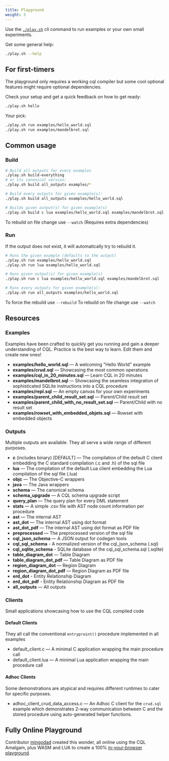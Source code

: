 ```yaml
---
title: Playground
weight: 3
---
```


Use the [`./play.sh`](play.sh) cli command to run examples or your own small experiments.

Get some general help:

```sh
./play.sh --help
```

## For first-timers

The playground only requires a working cql compiler but some cool
optional features might require optional dependencies.

Check your setup and get a quick feedback on how to get ready:
```sh
./play.sh hello
```

Your pick:
```sh
./play.sh run examples/hello_world.sql
./play.sh run examples/mandelbrot.sql
```

## Common usage

### Build

```sh
# Build all outputs for every examples
./play.sh build-everything
# or its canonical version:
./play.sh build all_outputs examples/*

# Build every outputs for given example(s):
./play.sh build all_outputs examples/hello_world.sql

# Builds given output(s) for given example(s)
./play.sh build c lua examples/hello_world.sql examples/mandelbrot.sql
```
To rebuild on file change use `--watch` (Requires extra dependencies)

### Run

If the output does not exist, it will automatically try to rebuild it.

```sh
# Runs the given example (defaults to the output)
./play.sh run examples/hello_world.sql
./play.sh run lua examples/hello_world.sql

# Runs given output(s) for given example(s)
./play.sh run c lua examples/hello_world.sql examples/mandelbrot.sql

# Runs every outputs for given example(s):
./play.sh run all_outputs examples/hello_world.sql
```

To force the rebuild use `--rebuild`
To rebuild on file change use `--watch`

## Resources

### Examples
Examples have been crafted to quickly get you running and gain a deeper understanding of CQL.
Practice is the best way to learn. Edit them and create new ones!

  - **examples/hello_world.sql** — A welcoming "Hello World" example
  - **examples/crud.sql** — Showcasing the most common operations
  - **examples/cql_in_20_minutes.sql** — Learn CQL in 20 minutes
  - **examples/mandelbrot.sql** — Showcasing the seamless integration of sophisticated SQLite instructions into a CQL procedure
  - **examples/repl.sql** — An empty canvas for your own experiments
  - **examples/parent_child_result_set.sql** — Parent/Child result set
  - **examples/parent_child_with_no_result_set.sql** — Parent/Child with no result set
  - **examples/rowset_with_embedded_objets.sql** — Rowset with embedded objects

### Outputs
Multiple outputs are available. They all serve a wide range of different purposes.

- **c** (includes binary) [DEFAULT] — The compilation of the default C client embedding the C standard compilation (.c and .h) of the sql file
- **lua** — The compilation of the default Lua client embedding the Lua compilation of the sql file (.lua)
- **objc** — The Objective-C wrappers
- **java** — The Java wrappers
- **schema** — The canonical schema
- **schema_upgrade** — A CQL schema upgrade script
- **query_plan** — The query plan for every DML statement
- **stats** — A simple .csv file with AST node count information per procedure
- **ast** — The internal AST
- **ast_dot** — The internal AST using dot format
- **ast_dot_pdf** — The internal AST using dot format as PDF file
- **preprocessed** — The preprocessed version of the sql file
- **cql_json_schema** — A JSON output for codegen tools
- **cql_sql_schema** - A normalized version of the cql_json_schema (.sql)
- **cql_sqlite_schema** - SQLite database of the cql_sql_schema.sql (.sqlite)
- **table_diagram_dot** — Table Diagram
- **table_diagram_dot_pdf** — Table Diagram as PDF file
- **region_diagram_dot** — Region Diagram
- **region_diagram_dot_pdf** — Region Diagram as PDF file
- **erd_dot** - Entity Relationship Diagram
- **erd_dot_pdf** - Entity Relationship Diagram as PDF file
- **all_outputs** — All outputs

### Clients
Small applications showcasing how to use the CQL compiled code

#### Default Clients
They all call the conventional `entryproint()` procedure implemented in all examples

  - default_client.c — A minimal C application wrapping the main procedure call
  - default_client.lua — A minimal Lua application wrapping the main procedure call

#### Adhoc Clients
Some demonstrations are atypical and requires different runtimes to cater for specific purposes.

  - adhoc_client_crud_data_access.c — An Adhoc C client for the `crud.sql` example which
  demonstrates 2-way communication between C and the stored procedure using
  auto-generated helper functions.

## Fully Online Playground
Contributor [mingodad](https://github.com/mingodad) created this wonder, all online using the CQL Amalgam, plus WASM and LUA to create a 100% [in-your-browser playground](https://mingodad.github.io/CG-SQL-Lua-playground/).
